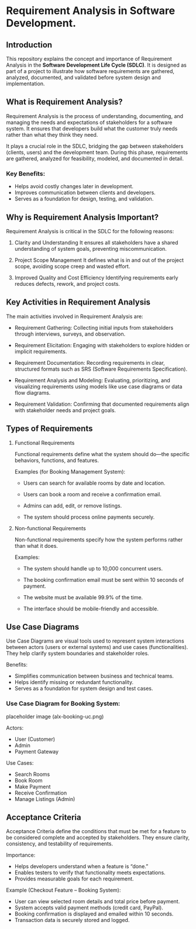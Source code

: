 # Requirement Analysis in Software Development.

## Introduction

This repository explains the concept and importance of Requirement Analysis in the **Software Development Life Cycle (SDLC)**.
It is designed as part of a project to illustrate how software requirements are gathered, analyzed, documented, and validated before system design and implementation.

## What is Requirement Analysis?

Requirement Analysis is the process of understanding, documenting, and managing the needs and expectations of stakeholders for a software system.
It ensures that developers build what the customer truly needs rather than what they think they need.

It plays a crucial role in the SDLC, bridging the gap between stakeholders (clients, users) and the development team.
During this phase, requirements are gathered, analyzed for feasibility, modeled, and documented in detail.

### Key Benefits:

- Helps avoid costly changes later in development.
- Improves communication between clients and developers.
- Serves as a foundation for design, testing, and validation.

## Why is Requirement Analysis Important?

Requirement Analysis is critical in the SDLC for the following reasons:

1. Clarity and Understanding
It ensures all stakeholders have a shared understanding of system goals, preventing miscommunication.

2. Project Scope Management
It defines what is in and out of the project scope, avoiding scope creep and wasted effort.

3. Improved Quality and Cost Efficiency
Identifying requirements early reduces defects, rework, and project costs.

## Key Activities in Requirement Analysis

The main activities involved in Requirement Analysis are:

- Requirement Gathering:
  Collecting initial inputs from stakeholders through interviews, surveys, and observation.

- Requirement Elicitation:
  Engaging with stakeholders to explore hidden or implicit requirements.

- Requirement Documentation:
  Recording requirements in clear, structured formats such as SRS (Software Requirements Specification).

- Requirement Analysis and Modeling:
  Evaluating, prioritizing, and visualizing requirements using models like use case diagrams or data flow diagrams.

- Requirement Validation:
  Confirming that documented requirements align with stakeholder needs and project goals.

## Types of Requirements
1. Functional Requirements

    Functional requirements define what the system should do—the specific behaviors, functions, and features.

    Examples (for Booking Management System):

    - Users can search for available rooms by date and location.
    
    - Users can book a room and receive a confirmation email.
    
    - Admins can add, edit, or remove listings.
    
    - The system should process online payments securely.

2. Non-functional Requirements

    Non-functional requirements specify how the system performs rather than what it does.
  
    Examples:

    - The system should handle up to 10,000 concurrent users.
    
    - The booking confirmation email must be sent within 10 seconds of payment.
    
    - The website must be available 99.9% of the time.
    
    - The interface should be mobile-friendly and accessible.


## Use Case Diagrams

Use Case Diagrams are visual tools used to represent system interactions between actors (users or external systems) and use cases (functionalities).
They help clarify system boundaries and stakeholder roles.

Benefits:

- Simplifies communication between business and technical teams.
- Helps identify missing or redundant functionality.
- Serves as a foundation for system design and test cases.
### Use Case Diagram for Booking System:

placeholder image (alx-booking-uc.png)

Actors:

- User (Customer)
- Admin
- Payment Gateway

Use Cases:

- Search Rooms
- Book Room
- Make Payment
- Receive Confirmation
- Manage Listings (Admin)

## Acceptance Criteria

Acceptance Criteria define the conditions that must be met for a feature to be considered complete and accepted by stakeholders.
They ensure clarity, consistency, and testability of requirements.

Importance:

- Helps developers understand when a feature is “done.”
- Enables testers to verify that functionality meets expectations.
- Provides measurable goals for each requirement.

Example (Checkout Feature – Booking System):

- User can view selected room details and total price before payment.
- System accepts valid payment methods (credit card, PayPal).
- Booking confirmation is displayed and emailed within 10 seconds.
- Transaction data is securely stored and logged.

